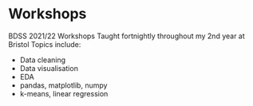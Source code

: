 # Workshops
BDSS 2021/22 Workshops
Taught fortnightly throughout my 2nd year at Bristol
Topics include:
- Data cleaning
- Data visualisation
- EDA
- pandas, matplotlib, numpy
- k-means, linear regression
